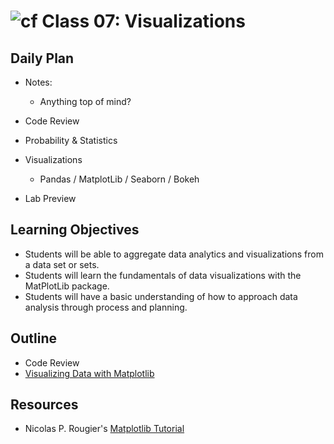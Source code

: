 # ![cf](http://i.imgur.com/7v5ASc8.png) Class 07: Visualizations

## Daily Plan
- Notes:
    - Anything top of mind?

- Code Review
- Probability & Statistics
- Visualizations
    - Pandas / MatplotLib / Seaborn / Bokeh
- Lab Preview

## Learning Objectives

- Students will be able to aggregate data analytics and visualizations from a data set or sets.
- Students will learn the fundamentals of data visualizations with the MatPlotLib package.
- Students will have a basic understanding of how to approach data analysis through process and planning.

## Outline

- Code Review
- [Visualizing Data with Matplotlib]

<!-- links -->
[Visualizing Data with Matplotlib]: ./notes/visualizing.md


## Resources
- Nicolas P. Rougier's [Matplotlib Tutorial](https://www.labri.fr/perso/nrougier/teaching/matplotlib/)

